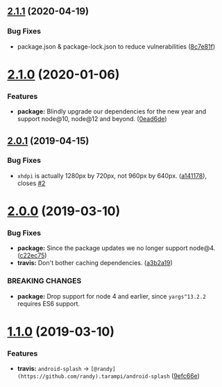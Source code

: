 ## [2.1.1](https://github.com/randytarampi/android-splash/compare/v2.1.0...v2.1.1) (2020-04-19)


### Bug Fixes

* package.json & package-lock.json to reduce vulnerabilities ([8c7e81f](https://github.com/randytarampi/android-splash/commit/8c7e81f6ea4015828f82de4840b5bcf553fcad25))

# [2.1.0](https://github.com/randytarampi/android-splash/compare/v2.0.1...v2.1.0) (2020-01-06)


### Features

* **package:** Blindly upgrade our dependencies for the new year and support node@10, node@12 and beyond. ([0ead6de](https://github.com/randytarampi/android-splash/commit/0ead6dee4c59e2b5420bca76a1732173d4d0e663))

## [2.0.1](https://github.com/randytarampi/android-splash/compare/v2.0.0...v2.0.1) (2019-04-15)


### Bug Fixes

* `xhdpi` is actually 1280px by 720px, not 960px by 640px. ([a141178](https://github.com/randytarampi/android-splash/commit/a141178)), closes [#2](https://github.com/randytarampi/android-splash/issues/2)

# [2.0.0](https://github.com/randytarampi/android-splash/compare/v1.1.0...v2.0.0) (2019-03-10)


### Bug Fixes

* **package:** Since the package updates we no longer support node@4. ([c22ec75](https://github.com/randytarampi/android-splash/commit/c22ec75))
* **travis:** Don't bother caching dependencies. ([a3b2a19](https://github.com/randytarampi/android-splash/commit/a3b2a19))


### BREAKING CHANGES

* **package:** Drop support for node 4 and earlier, since `yargs^13.2.2` requires ES6 support.

# [1.1.0](https://github.com/randytarampi/android-splash/compare/v1.0.2...v1.1.0) (2019-03-10)


### Features

* **travis:** `android-splash` -> `[@randy](https://github.com/randy).tarampi/android-splash` ([9efc66e](https://github.com/randytarampi/android-splash/commit/9efc66e))
